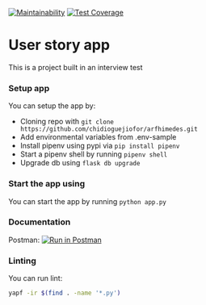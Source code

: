 [![Maintainability](https://api.codeclimate.com/v1/badges/9218364beb3a67c80be8/maintainability)](https://codeclimate.com/github/chidioguejiofor/arfhimedes/maintainability) [![Test Coverage](https://api.codeclimate.com/v1/badges/9218364beb3a67c80be8/test_coverage)](https://codeclimate.com/github/chidioguejiofor/arfhimedes/test_coverage)
# User story app

This is a project built in an interview test


### Setup app
You can setup the app by:
- Cloning  repo with `git clone https://github.com/chidioguejiofor/arfhimedes.git`
- Add environmental variables from .env-sample
- Install pipenv using pypi via `pip install pipenv`
- Start a pipenv shell by running `pipenv shell`
- Upgrade db using `flask db upgrade`

### Start the app using
You can start the app by running `python app.py`

### Documentation
Postman: [![Run in Postman](https://run.pstmn.io/button.svg)](https://documenter.getpostman.com/view/4208573/SzRuZYJ1)

### Linting
You can run lint:
```bash 
yapf -ir $(find . -name '*.py')
```